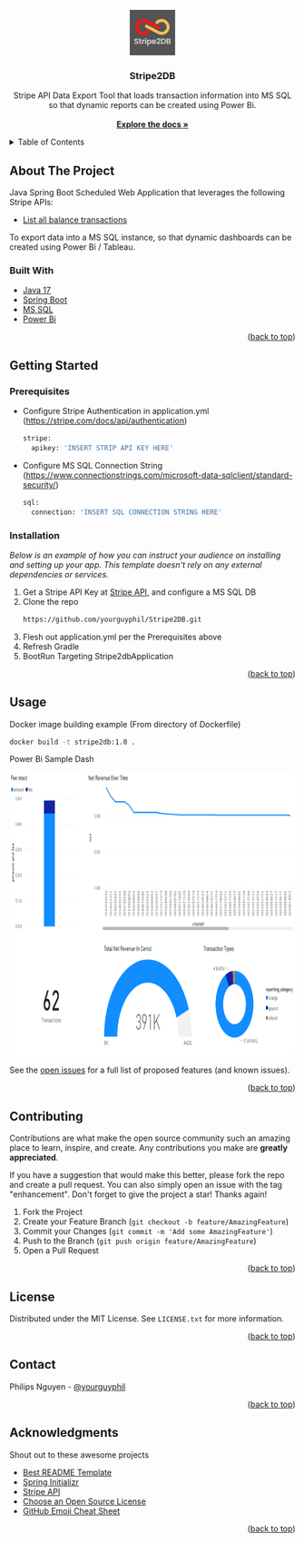 <!-- PROJECT LOGO -->
<br />
<div align="center">
  <a href="https://github.com/yourguyphil/Stripe2DB/blob/master/README.md">
    <img src="images/Stripe2DB.png" alt="Logo" width="80" height="80">
  </a>

  <h3 align="center">Stripe2DB</h3>
  <p align="center">
    Stripe API Data Export Tool that loads transaction information into MS SQL so that dynamic reports can be created using Power Bi.
    <br />
    <br />
    <a href="https://github.com/yourguyphil/Stripe2DB/blob/master/README.md"><strong>Explore the docs »</strong></a>
  </p>
</div>

<!-- TABLE OF CONTENTS -->
<details>
  <summary>Table of Contents</summary>
  <ol>
    <li>
      <a href="#about-the-project">About The Project</a>
      <ul>
        <li><a href="#built-with">Built With</a></li>
      </ul>
    </li>
    <li>
      <a href="#getting-started">Getting Started</a>
      <ul>
        <li><a href="#prerequisites">Prerequisites</a></li>
        <li><a href="#installation">Installation</a></li>
      </ul>
    </li>
    <li><a href="#usage">Usage</a></li>
    <li><a href="#roadmap">Roadmap</a></li>
    <li><a href="#contributing">Contributing</a></li>
    <li><a href="#license">License</a></li>
    <li><a href="#contact">Contact</a></li>
    <li><a href="#acknowledgments">Acknowledgments</a></li>
  </ol>
</details>

<!-- ABOUT THE PROJECT -->
## About The Project

Java Spring Boot Scheduled Web Application that leverages the following Stripe APIs:

* [List all balance transactions](https://stripe.com/docs/api/balance_transactions/list)

To export data into a MS SQL instance, so that dynamic dashboards can be created using Power Bi / Tableau. 

### Built With

* [Java 17](https://openjdk.org/projects/jdk/17/)
* [Spring Boot](https://spring.io/projects/spring-boot)
* [MS SQL](https://www.microsoft.com/en-us/sql-server/sql-server-2019)
* [Power Bi](https://powerbi.microsoft.com/en-us/)

<p align="right">(<a href="#top">back to top</a>)</p>

<!-- GETTING STARTED -->
## Getting Started

### Prerequisites

* Configure Stripe Authentication in application.yml (https://stripe.com/docs/api/authentication)
  ```sh
  stripe:
    apikey: 'INSERT STRIP API KEY HERE'
  ```
  
* Configure MS SQL Connection String (https://www.connectionstrings.com/microsoft-data-sqlclient/standard-security/)
  ```sh
  sql: 
    connection: 'INSERT SQL CONNECTION STRING HERE'
  ```

### Installation

_Below is an example of how you can instruct your audience on installing and setting up your app. This template doesn't rely on any external dependencies or services._

1. Get a Stripe API Key at [Stripe API](https://stripe.com/docs/api), and configure a MS SQL DB
2. Clone the repo
   ```sh
   https://github.com/yourguyphil/Stripe2DB.git
   ```
3. Flesh out application.yml per the Prerequisites above
4. Refresh Gradle
5. BootRun Targeting Stripe2dbApplication

<p align="right">(<a href="#top">back to top</a>)</p>


<!-- USAGE EXAMPLES -->
## Usage

Docker image building example (From directory of Dockerfile)

  ```sh
  docker build -t stripe2db:1.0 .
  ```

Power Bi Sample Dash

<a href="https://github.com/yourguyphil/Stripe2DB/blob/master/README.md">
  <img src="images/PowerBiDash.PNG" alt="Logo" width="1000" height="500">
</a>

See the [open issues](https://github.com/yourguyphil/Stripe2DB/issues) for a full list of proposed features (and known issues).

<p align="right">(<a href="#top">back to top</a>)</p>

<!-- CONTRIBUTING -->
## Contributing

Contributions are what make the open source community such an amazing place to learn, inspire, and create. Any contributions you make are **greatly appreciated**.

If you have a suggestion that would make this better, please fork the repo and create a pull request. You can also simply open an issue with the tag "enhancement".
Don't forget to give the project a star! Thanks again!

1. Fork the Project
2. Create your Feature Branch (`git checkout -b feature/AmazingFeature`)
3. Commit your Changes (`git commit -m 'Add some AmazingFeature'`)
4. Push to the Branch (`git push origin feature/AmazingFeature`)
5. Open a Pull Request

<p align="right">(<a href="#top">back to top</a>)</p>

<!-- LICENSE -->
## License

Distributed under the MIT License. See `LICENSE.txt` for more information.

<p align="right">(<a href="#top">back to top</a>)</p>


<!-- CONTACT -->
## Contact

Philips Nguyen - [@yourguyphil](https://github.com/yourguyphil)

<p align="right">(<a href="#top">back to top</a>)</p>

<!-- ACKNOWLEDGMENTS -->
## Acknowledgments

Shout out to these awesome projects

* [Best README Template](https://github.com/othneildrew/Best-README-Template/)
* [Spring Initializr](https://start.spring.io/)
* [Stripe API](https://stripe.com/docs/api)
* [Choose an Open Source License](https://choosealicense.com)
* [GitHub Emoji Cheat Sheet](https://www.webpagefx.com/tools/emoji-cheat-sheet)

<p align="right">(<a href="#top">back to top</a>)</p>
